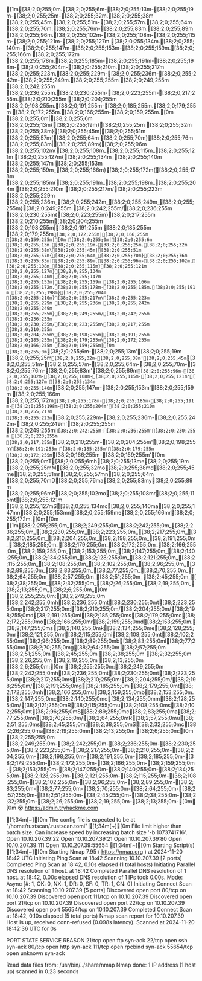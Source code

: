 [1m[38;2;0;255;0m.[38;2;0;255;6m-[38;2;0;255;13m-[38;2;0;255;19m-[38;2;0;255;25m-[38;2;0;255;32m.[38;2;0;255;38m [38;2;0;255;45m.[38;2;0;255;51m-[38;2;0;255;57m.[38;2;0;255;64m [38;2;0;255;70m.[38;2;0;255;76m-[38;2;0;255;83m.[38;2;0;255;89m [38;2;0;255;96m.[38;2;0;255;102m-[38;2;0;255;108m-[38;2;0;255;115m-[38;2;0;255;121m-[38;2;0;255;127m.[38;2;0;255;134m.[38;2;0;255;140m-[38;2;0;255;147m-[38;2;0;255;153m-[38;2;0;255;159m.[38;2;0;255;166m [38;2;0;255;172m [38;2;0;255;178m.[38;2;0;255;185m-[38;2;0;255;191m-[38;2;0;255;198m-[38;2;0;255;204m-[38;2;0;255;210m.[38;2;0;255;217m [38;2;0;255;223m.[38;2;0;255;229m-[38;2;0;255;236m-[38;2;0;255;242m-[38;2;0;255;249m.[38;2;0;255;255m [38;2;0;249;255m [38;2;0;242;255m [38;2;0;236;255m.[38;2;0;230;255m-[38;2;0;223;255m-[38;2;0;217;255m.[38;2;0;210;255m [38;2;0;204;255m [38;2;0;198;255m.[38;2;0;191;255m-[38;2;0;185;255m.[38;2;0;179;255m [38;2;0;172;255m.[38;2;0;166;255m-[38;2;0;159;255m.[0m
[38;2;0;255;0m|[38;2;0;255;6m [38;2;0;255;13m{[38;2;0;255;19m}[38;2;0;255;25m [38;2;0;255;32m [38;2;0;255;38m}[38;2;0;255;45m|[38;2;0;255;51m [38;2;0;255;57m{[38;2;0;255;64m [38;2;0;255;70m}[38;2;0;255;76m [38;2;0;255;83m|[38;2;0;255;89m{[38;2;0;255;96m [38;2;0;255;102m{[38;2;0;255;108m_[38;2;0;255;115m_[38;2;0;255;121m [38;2;0;255;127m{[38;2;0;255;134m_[38;2;0;255;140m [38;2;0;255;147m [38;2;0;255;153m [38;2;0;255;159m_[38;2;0;255;166m}[38;2;0;255;172m{[38;2;0;255;178m [38;2;0;255;185m{[38;2;0;255;191m_[38;2;0;255;198m_[38;2;0;255;204m [38;2;0;255;210m [38;2;0;255;217m/[38;2;0;255;223m [38;2;0;255;229m [38;2;0;255;236m_[38;2;0;255;242m_[38;2;0;255;249m_[38;2;0;255;255m}[38;2;0;249;255m [38;2;0;242;255m/[38;2;0;236;255m [38;2;0;230;255m{[38;2;0;223;255m}[38;2;0;217;255m [38;2;0;210;255m\[38;2;0;204;255m [38;2;0;198;255m|[38;2;0;191;255m [38;2;0;185;255m [38;2;0;179;255m`[38;2;0;172;255m|[38;2;0;166;255m [38;2;0;159;255m|[0m
[38;2;0;255;0m|[38;2;0;255;6m [38;2;0;255;13m.[38;2;0;255;19m-[38;2;0;255;25m.[38;2;0;255;32m [38;2;0;255;38m\[38;2;0;255;45m|[38;2;0;255;51m [38;2;0;255;57m{[38;2;0;255;64m_[38;2;0;255;70m}[38;2;0;255;76m [38;2;0;255;83m|[38;2;0;255;89m.[38;2;0;255;96m-[38;2;0;255;102m.[38;2;0;255;108m_[38;2;0;255;115m}[38;2;0;255;121m [38;2;0;255;127m}[38;2;0;255;134m [38;2;0;255;140m|[38;2;0;255;147m [38;2;0;255;153m|[38;2;0;255;159m [38;2;0;255;166m [38;2;0;255;172m.[38;2;0;255;178m-[38;2;0;255;185m.[38;2;0;255;191m_[38;2;0;255;198m}[38;2;0;255;204m [38;2;0;255;210m}[38;2;0;255;217m\[38;2;0;255;223m [38;2;0;255;229m [38;2;0;255;236m [38;2;0;255;242m [38;2;0;255;249m [38;2;0;255;255m}[38;2;0;249;255m/[38;2;0;242;255m [38;2;0;236;255m [38;2;0;230;255m/[38;2;0;223;255m\[38;2;0;217;255m [38;2;0;210;255m [38;2;0;204;255m\[38;2;0;198;255m|[38;2;0;191;255m [38;2;0;185;255m|[38;2;0;179;255m\[38;2;0;172;255m [38;2;0;166;255m [38;2;0;159;255m|[0m
[38;2;0;255;0m`[38;2;0;255;6m-[38;2;0;255;13m'[38;2;0;255;19m [38;2;0;255;25m`[38;2;0;255;32m-[38;2;0;255;38m'[38;2;0;255;45m`[38;2;0;255;51m-[38;2;0;255;57m-[38;2;0;255;64m-[38;2;0;255;70m-[38;2;0;255;76m-[38;2;0;255;83m'[38;2;0;255;89m`[38;2;0;255;96m-[38;2;0;255;102m-[38;2;0;255;108m-[38;2;0;255;115m-[38;2;0;255;121m'[38;2;0;255;127m [38;2;0;255;134m [38;2;0;255;140m`[38;2;0;255;147m-[38;2;0;255;153m'[38;2;0;255;159m [38;2;0;255;166m [38;2;0;255;172m`[38;2;0;255;178m-[38;2;0;255;185m-[38;2;0;255;191m-[38;2;0;255;198m-[38;2;0;255;204m'[38;2;0;255;210m [38;2;0;255;217m [38;2;0;255;223m`[38;2;0;255;229m-[38;2;0;255;236m-[38;2;0;255;242m-[38;2;0;255;249m'[38;2;0;255;255m [38;2;0;249;255m`[38;2;0;242;255m-[38;2;0;236;255m'[38;2;0;230;255m [38;2;0;223;255m [38;2;0;217;255m`[38;2;0;210;255m-[38;2;0;204;255m'[38;2;0;198;255m`[38;2;0;191;255m-[38;2;0;185;255m'[38;2;0;179;255m [38;2;0;172;255m`[38;2;0;166;255m-[38;2;0;159;255m'[0m
[38;2;0;255;0mT[38;2;0;255;6mh[38;2;0;255;13me[38;2;0;255;19m [38;2;0;255;25mM[38;2;0;255;32mo[38;2;0;255;38md[38;2;0;255;45me[38;2;0;255;51mr[38;2;0;255;57mn[38;2;0;255;64m [38;2;0;255;70mD[38;2;0;255;76ma[38;2;0;255;83my[38;2;0;255;89m [38;2;0;255;96mP[38;2;0;255;102mo[38;2;0;255;108mr[38;2;0;255;115mt[38;2;0;255;121m [38;2;0;255;127mS[38;2;0;255;134mc[38;2;0;255;140ma[38;2;0;255;147mn[38;2;0;255;153mn[38;2;0;255;159me[38;2;0;255;166mr[38;2;0;255;172m.[0m[0m
[1m[38;2;255;255;0m_[38;2;249;255;0m_[38;2;242;255;0m_[38;2;236;255;0m_[38;2;230;255;0m_[38;2;223;255;0m_[38;2;217;255;0m_[38;2;210;255;0m_[38;2;204;255;0m_[38;2;198;255;0m_[38;2;191;255;0m_[38;2;185;255;0m_[38;2;179;255;0m_[38;2;172;255;0m_[38;2;166;255;0m_[38;2;159;255;0m_[38;2;153;255;0m_[38;2;147;255;0m_[38;2;140;255;0m_[38;2;134;255;0m_[38;2;128;255;0m_[38;2;121;255;0m_[38;2;115;255;0m_[38;2;108;255;0m_[38;2;102;255;0m_[38;2;96;255;0m_[38;2;89;255;0m_[38;2;83;255;0m_[38;2;77;255;0m_[38;2;70;255;0m_[38;2;64;255;0m_[38;2;57;255;0m_[38;2;51;255;0m_[38;2;45;255;0m_[38;2;38;255;0m_[38;2;32;255;0m_[38;2;26;255;0m_[38;2;19;255;0m_[38;2;13;255;0m_[38;2;6;255;0m_[0m
[38;2;255;255;0m:[38;2;249;255;0m [38;2;242;255;0mh[38;2;236;255;0mt[38;2;230;255;0mt[38;2;223;255;0mp[38;2;217;255;0m:[38;2;210;255;0m/[38;2;204;255;0m/[38;2;198;255;0md[38;2;191;255;0mi[38;2;185;255;0ms[38;2;179;255;0mc[38;2;172;255;0mo[38;2;166;255;0mr[38;2;159;255;0md[38;2;153;255;0m.[38;2;147;255;0ms[38;2;140;255;0mk[38;2;134;255;0me[38;2;128;255;0mr[38;2;121;255;0mr[38;2;115;255;0mi[38;2;108;255;0mt[38;2;102;255;0mt[38;2;96;255;0m.[38;2;89;255;0mb[38;2;83;255;0ml[38;2;77;255;0mo[38;2;70;255;0mg[38;2;64;255;0m [38;2;57;255;0m [38;2;51;255;0m [38;2;45;255;0m [38;2;38;255;0m [38;2;32;255;0m [38;2;26;255;0m [38;2;19;255;0m [38;2;13;255;0m [38;2;6;255;0m:[0m
[38;2;255;255;0m:[38;2;249;255;0m [38;2;242;255;0mh[38;2;236;255;0mt[38;2;230;255;0mt[38;2;223;255;0mp[38;2;217;255;0ms[38;2;210;255;0m:[38;2;204;255;0m/[38;2;198;255;0m/[38;2;191;255;0mg[38;2;185;255;0mi[38;2;179;255;0mt[38;2;172;255;0mh[38;2;166;255;0mu[38;2;159;255;0mb[38;2;153;255;0m.[38;2;147;255;0mc[38;2;140;255;0mo[38;2;134;255;0mm[38;2;128;255;0m/[38;2;121;255;0mR[38;2;115;255;0mu[38;2;108;255;0ms[38;2;102;255;0mt[38;2;96;255;0mS[38;2;89;255;0mc[38;2;83;255;0ma[38;2;77;255;0mn[38;2;70;255;0m/[38;2;64;255;0mR[38;2;57;255;0mu[38;2;51;255;0ms[38;2;45;255;0mt[38;2;38;255;0mS[38;2;32;255;0mc[38;2;26;255;0ma[38;2;19;255;0mn[38;2;13;255;0m [38;2;6;255;0m:[0m
[38;2;255;255;0m [38;2;249;255;0m-[38;2;242;255;0m-[38;2;236;255;0m-[38;2;230;255;0m-[38;2;223;255;0m-[38;2;217;255;0m-[38;2;210;255;0m-[38;2;204;255;0m-[38;2;198;255;0m-[38;2;191;255;0m-[38;2;185;255;0m-[38;2;179;255;0m-[38;2;172;255;0m-[38;2;166;255;0m-[38;2;159;255;0m-[38;2;153;255;0m-[38;2;147;255;0m-[38;2;140;255;0m-[38;2;134;255;0m-[38;2;128;255;0m-[38;2;121;255;0m-[38;2;115;255;0m-[38;2;108;255;0m-[38;2;102;255;0m-[38;2;96;255;0m-[38;2;89;255;0m-[38;2;83;255;0m-[38;2;77;255;0m-[38;2;70;255;0m-[38;2;64;255;0m-[38;2;57;255;0m-[38;2;51;255;0m-[38;2;45;255;0m-[38;2;38;255;0m-[38;2;32;255;0m-[38;2;26;255;0m-[38;2;19;255;0m-[38;2;13;255;0m-[0m[0m
😵 https://admin.tryhackme.com

[1;34m[~][0m The config file is expected to be at "/home/rustscan/.rustscan.toml"
[1;34m[~][0m File limit higher than batch size. Can increase speed by increasing batch size '-b 1073741716'.
Open 10.10.207.39:22
Open 10.10.207.39:21
Open 10.10.207.39:80
Open 10.10.207.39:111
Open 10.10.207.39:55654
[1;34m[~][0m Starting Script(s)
[1;34m[~][0m Starting Nmap 7.95 ( https://nmap.org ) at 2024-11-20 18:42 UTC
Initiating Ping Scan at 18:42
Scanning 10.10.207.39 [2 ports]
Completed Ping Scan at 18:42, 0.10s elapsed (1 total hosts)
Initiating Parallel DNS resolution of 1 host. at 18:42
Completed Parallel DNS resolution of 1 host. at 18:42, 0.00s elapsed
DNS resolution of 1 IPs took 0.00s. Mode: Async [#: 1, OK: 0, NX: 1, DR: 0, SF: 0, TR: 1, CN: 0]
Initiating Connect Scan at 18:42
Scanning 10.10.207.39 [5 ports]
Discovered open port 80/tcp on 10.10.207.39
Discovered open port 111/tcp on 10.10.207.39
Discovered open port 21/tcp on 10.10.207.39
Discovered open port 22/tcp on 10.10.207.39
Discovered open port 55654/tcp on 10.10.207.39
Completed Connect Scan at 18:42, 0.10s elapsed (5 total ports)
Nmap scan report for 10.10.207.39
Host is up, received conn-refused (0.098s latency).
Scanned at 2024-11-20 18:42:36 UTC for 0s

PORT      STATE SERVICE REASON
21/tcp    open  ftp     syn-ack
22/tcp    open  ssh     syn-ack
80/tcp    open  http    syn-ack
111/tcp   open  rpcbind syn-ack
55654/tcp open  unknown syn-ack

Read data files from: /usr/bin/../share/nmap
Nmap done: 1 IP address (1 host up) scanned in 0.23 seconds

